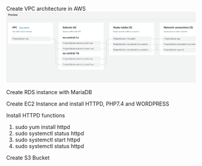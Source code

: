Create VPC architecture in AWS
![Diagram](glacier-infrastructure.png)

Create RDS instance with MariaDB

Create EC2 Instance and install HTTPD, PHP7.4 and WORDPRESS

Install HTTPD functions
1. sudo yum install httpd 
2. sudo systemctl status httpd
3. sudo systemctl start  httpd
4. sudo systemctl status httpd


Create S3 Bucket

